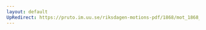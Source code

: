 ```yaml
---
layout: default
UpRedirect: https://pruto.im.uu.se/riksdagen-motions-pdf/1868/mot_1868__ak__197.pdf
---
```

